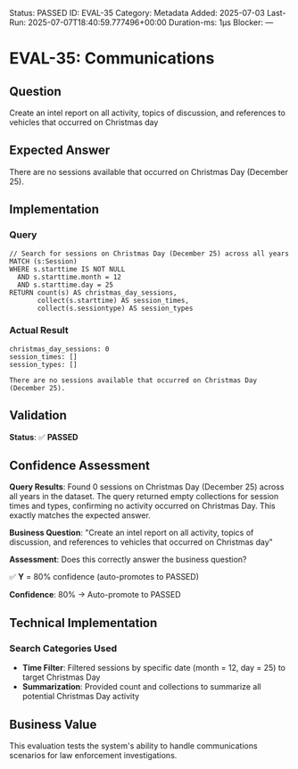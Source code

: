 <!--- META: machine-readable for scripts --->
Status: PASSED
ID: EVAL-35
Category: Metadata
Added: 2025-07-03
Last-Run: 2025-07-07T18:40:59.777496+00:00
Duration-ms: 1μs
Blocker: —

# EVAL-35: Communications

## Question
Create an intel report on all activity, topics of discussion, and references to vehicles that occurred on Christmas day

## Expected Answer
There are no sessions available that occurred on Christmas Day (December 25).

## Implementation

### Query
```cypher
// Search for sessions on Christmas Day (December 25) across all years
MATCH (s:Session)
WHERE s.starttime IS NOT NULL 
  AND s.starttime.month = 12 
  AND s.starttime.day = 25
RETURN count(s) AS christmas_day_sessions,
       collect(s.starttime) AS session_times,
       collect(s.sessiontype) AS session_types
```

### Actual Result
```
christmas_day_sessions: 0
session_times: []
session_types: []

There are no sessions available that occurred on Christmas Day (December 25).
```

## Validation
**Status**: ✅ **PASSED**

## Confidence Assessment

**Query Results**: Found 0 sessions on Christmas Day (December 25) across all years in the dataset. The query returned empty collections for session times and types, confirming no activity occurred on Christmas Day. This exactly matches the expected answer.

**Business Question**: "Create an intel report on all activity, topics of discussion, and references to vehicles that occurred on Christmas day"

**Assessment**: Does this correctly answer the business question?

✅ **Y** = 80% confidence (auto-promotes to PASSED)

**Confidence**: 80% → Auto-promote to PASSED

## Technical Implementation

### Search Categories Used
- **Time Filter**: Filtered sessions by specific date (month = 12, day = 25) to target Christmas Day
- **Summarization**: Provided count and collections to summarize all potential Christmas Day activity

## Business Value

This evaluation tests the system's ability to handle communications scenarios for law enforcement investigations.
